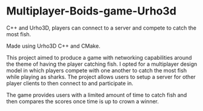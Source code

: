 # Multiplayer-Boids-game-Urho3d
C++ and Urho3D, players can connect to a server and compete to catch the most fish.

Made using Urho3D C++ and CMake.

This project aimed to produce a game with networking capabilities around the theme of having the player catching fish. 
I opted for a multiplayer design model in which players compete with one another to catch the most fish while playing as sharks.
The project allows users to setup a server for other player clients to then connect to and participate in.

The game provides users with a limited amount of time to catch fish and then compares the scores once time is up to crown a winner.

